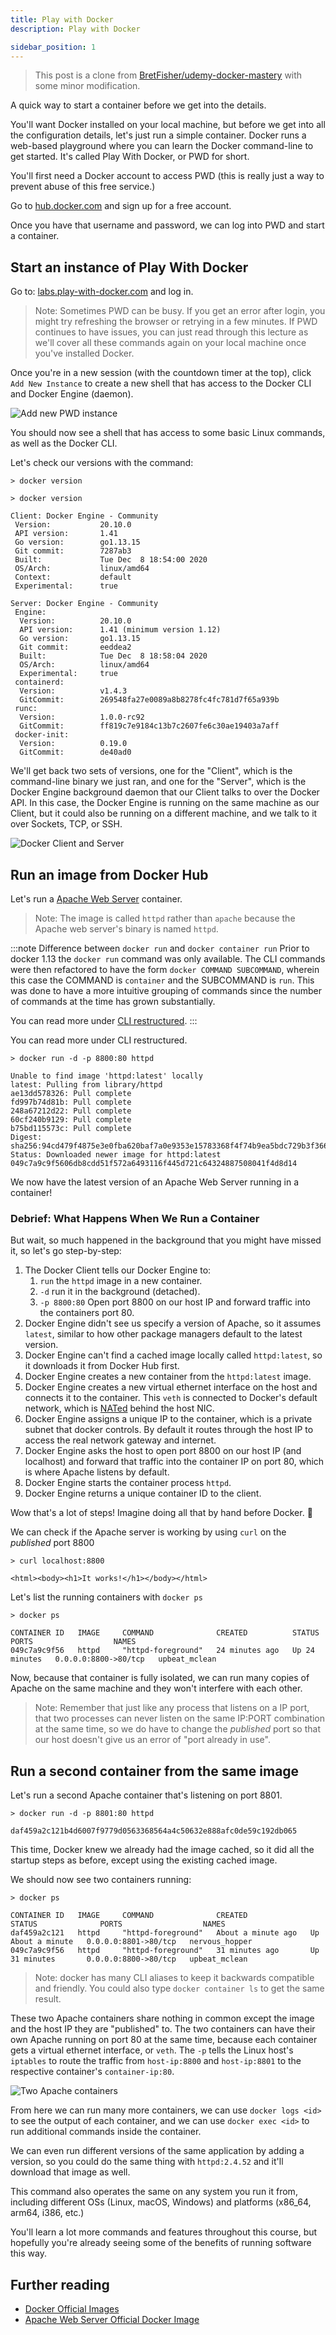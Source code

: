 ```yaml
---
title: Play with Docker
description: Play with Docker

sidebar_position: 1
---
```


> This post is a clone from [BretFisher/udemy-docker-mastery](https://github.com/BretFisher/udemy-docker-mastery) with some minor modification.

A quick way to start a container before we get into the details.

You'll want Docker installed on your local machine, but before we get into all the configuration details, let's just run a simple container. Docker runs a web-based playground where you can learn the Docker command-line to get started.  It's called Play With Docker, or PWD for short.

You'll first need a Docker account to access PWD (this is really just a way to prevent abuse of this free service.)

Go to  [hub.docker.com](https://hub.docker.com/) and sign up for a free account.

Once you have that username and password, we can log into PWD and start a container.

## Start an instance of Play With Docker

Go to: [labs.play-with-docker.com](https://labs.play-with-docker.com/) and log in.

> Note: Sometimes PWD can be busy. If you get an error after login, you might try refreshing the browser or retrying in a few minutes. If PWD continues to have issues, you can just read through this lecture as we'll cover all these commands again on your local machine once you've installed Docker.

Once you're in a new session (with the countdown timer at the top), click `Add New Instance` to create a new shell that has access to the Docker CLI and Docker Engine (daemon).

![Add new PWD instance](/img/web-development/docker/intro/pwd-add-new-instance.png)

You should now see a shell that has access to some basic Linux commands, as well as the Docker CLI.

Let's check our versions with the command:

`> docker version`

```text
> docker version

Client: Docker Engine - Community
 Version:           20.10.0
 API version:       1.41
 Go version:        go1.13.15
 Git commit:        7287ab3
 Built:             Tue Dec  8 18:54:00 2020
 OS/Arch:           linux/amd64
 Context:           default
 Experimental:      true

Server: Docker Engine - Community
 Engine:
  Version:          20.10.0
  API version:      1.41 (minimum version 1.12)
  Go version:       go1.13.15
  Git commit:       eeddea2
  Built:            Tue Dec  8 18:58:04 2020
  OS/Arch:          linux/amd64
  Experimental:     true
 containerd:
  Version:          v1.4.3
  GitCommit:        269548fa27e0089a8b8278fc4fc781d7f65a939b
 runc:
  Version:          1.0.0-rc92
  GitCommit:        ff819c7e9184c13b7c2607fe6c30ae19403a7aff
 docker-init:
  Version:          0.19.0
  GitCommit:        de40ad0
```

We'll get back two sets of versions, one for the "Client", which is the command-line binary we just ran, and one for the "Server", which is the Docker Engine background daemon that our Client talks to over the Docker API. In this case, the Docker Engine is running on the same machine as our Client, but it could also be running on a different machine, and we talk to it over Sockets, TCP, or SSH.

![Docker Client and Server](/img/web-development/docker/intro/docker-client-server.excalidraw.png)

## Run an image from Docker Hub

Let's run a [Apache Web Server](https://hub.docker.com/_/httpd) container.

> Note: The image is called `httpd` rather than `apache` because the Apache web server's binary is named `httpd`.

:::note Difference between `docker run` and `docker container run`
Prior to docker 1.13 the `docker run` command was only available. The CLI commands were then refactored to have the form `docker COMMAND SUBCOMMAND`, wherein this case the COMMAND is `container` and the SUBCOMMAND is `run`. This was done to have a more intuitive grouping of commands since the number of commands at the time has grown substantially.

You can read more under [CLI restructured](https://blog.docker.com/2017/01/whats-new-in-docker-1-13/).
:::

You can read more under CLI restructured.
```text
> docker run -d -p 8800:80 httpd

Unable to find image 'httpd:latest' locally
latest: Pulling from library/httpd
ae13dd578326: Pull complete
fd997b74d81b: Pull complete
248a67212d22: Pull complete
60cf240b9129: Pull complete
b75bd115573c: Pull complete
Digest: sha256:94cd479f4875e3e0fba620baf7a0e9353e15783368f4f74b9ea5bdc729b3f366
Status: Downloaded newer image for httpd:latest
049c7a9c9f5606db8cdd51f572a6493116f445d721c64324887508041f4d8d14
```

We now have the latest version of an Apache Web Server running in a container!
### Debrief: What Happens When We Run a Container

But wait, so much happened in the background that you might have missed it, so let's go step-by-step:

1. The Docker Client tells our Docker Engine to:
   1. `run` the `httpd` image in a new container.
   2. `-d` run it in the background (detached).
   3. `-p 8800:80` Open port 8800 on our host IP and forward traffic into the containers port 80.
2. Docker Engine didn't see us specify a version of Apache, so it assumes `latest`, similar to how other package managers default to the latest version.
3. Docker Engine can't find a cached image locally called `httpd:latest`, so it downloads it from Docker Hub first.
4. Docker Engine creates a new container from the `httpd:latest` image.
5. Docker Engine creates a new virtual ethernet interface on the host and connects it to the container. This `veth` is connected to Docker's default network, which is [NATed](https://en.wikipedia.org/wiki/Network_address_translation) behind the host NIC.
6. Docker Engine assigns a unique IP to the container, which is a private subnet that docker controls. By default it routes through the host IP to access the real network gateway and internet.
7. Docker Engine asks the host to open port 8800 on our host IP (and localhost) and forward that traffic into the container IP on port 80, which is where Apache listens by default.
8. Docker Engine starts the container process `httpd`.
9. Docker Engine returns a unique container ID to the client.

Wow that's a lot of steps! Imagine doing all that by hand before Docker. 🤣

We can check if the Apache server is working by using `curl` on the *published* port 8800

```text
> curl localhost:8800

<html><body><h1>It works!</h1></body></html>
```

Let's list the running containers with `docker ps`

```text
> docker ps

CONTAINER ID   IMAGE     COMMAND              CREATED          STATUS          PORTS                  NAMES
049c7a9c9f56   httpd     "httpd-foreground"   24 minutes ago   Up 24 minutes   0.0.0.0:8800->80/tcp   upbeat_mclean
```

Now, because that container is fully isolated, we can run many copies of Apache on the same machine and they won't interfere with each other.

> Note: Remember that just like any process that listens on a IP port, that two processes can never listen on the same IP:PORT combination at the same time, so we do have to change the *published* port so that our host doesn't give us an error of "port already in use".

## Run a second container from the same image

Let's run a second Apache container that's listening on port 8801.

```text
> docker run -d -p 8801:80 httpd

daf459a2c121b4d6007f9779d0563368564a4c50632e888afc0de59c192db065
```

This time, Docker knew we already had the image cached, so it did all the startup steps as before, except using the existing cached image.

We should now see two containers running:

```text
> docker ps

CONTAINER ID   IMAGE     COMMAND              CREATED              STATUS              PORTS                  NAMES
daf459a2c121   httpd     "httpd-foreground"   About a minute ago   Up About a minute   0.0.0.0:8801->80/tcp   nervous_hopper
049c7a9c9f56   httpd     "httpd-foreground"   31 minutes ago       Up 31 minutes       0.0.0.0:8800->80/tcp   upbeat_mclean
```

> Note: docker has many CLI aliases to keep it backwards compatible and friendly. You could also type `docker container ls` to get the same result.

These two Apache containers share nothing in common except the image and the host IP they are "published" to. The two containers can have their own Apache running on port 80 at the same time, because each container gets a virtual ethernet interface, or `veth`. The `-p` tells the Linux host's `iptables` to route the traffic from `host-ip:8800` and `host-ip:8801` to the respective container's `container-ip:80`.

![Two Apache containers](/img/web-development/docker/intro/pwd-two-httpd.excalidraw.png)

From here we can run many more containers, we can use `docker logs <id>` to see the output of each container, and we can use `docker exec <id>` to run additional commands inside the container.

We can even run different versions of the same application by adding a version, so you could do the same thing with `httpd:2.4.52` and it'll download that image as well.

This command also operates the same on any system you run it from, including different OSs (Linux, macOS, Windows) and platforms (x86_64, arm64, i386, etc.)

You'll learn a lot more commands and features throughout this course, but hopefully you're already seeing some of the benefits of running software this way.

## Further reading

- [Docker Official Images](https://docs.docker.com/docker-hub/official_images/)
- [Apache Web Server Official Docker Image](https://hub.docker.com/_/httpd)
